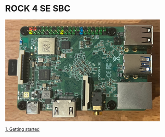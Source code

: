 # ROCK 4 SE SBC

![](./1_getting_started/img/pcb_top.jpg)


[1. Getting started](https://github.com/perehinik/rock_4_se_notes/tree/main/1_getting_started)
